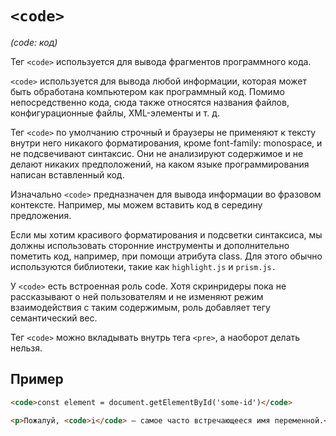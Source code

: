 # `<code>`

_(code: код)_

Тег `<code>` используется для вывода фрагментов программного кода.

`<code>` используется для вывода любой информации, которая может быть обработана компьютером как программный код. Помимо непосредственно кода, сюда также относятся названия файлов, конфигурационные файлы, XML-элементы и т. д.

Тег `<code>` по умолчанию строчный и браузеры не применяют к тексту внутри него никакого форматирования, кроме font-family: monospace, и не подсвечивают синтаксис. Они не анализируют содержимое и не делают никаких предположений, на каком языке программирования написан вставленный код.

Изначально `<code>` предназначен для вывода информации во фразовом контексте. Например, мы можем вставить код в середину предложения.

Если мы хотим красивого форматирования и подсветки синтаксиса, мы должны использовать сторонние инструменты и дополнительно пометить код, например, при помощи атрибута class. Для этого обычно используются библиотеки, такие как `highlight.js` и `prism.js.`

У `<code>` есть встроенная роль code. Хотя скринридеры пока не рассказывают о ней пользователям и не изменяют режим взаимодействия с таким содержимым, роль добавляет тегу семантический вес.

Тег `<code>` можно вкладывать внутрь тега `<pre>`, а наоборот делать нельзя.

## Пример

```html
<code>const element = document.getElementById('some-id')</code>

<p>Пожалуй, <code>i</code> — самое часто встречающееся имя переменной.</p>
```
